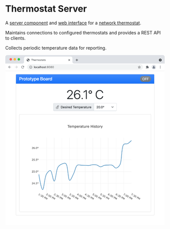 # Thermostat Server

A [server component](./src/main/java) and [web interface](./src/main/resources/META-INF/resources) for a [network thermostat](https://github.com/erik-mattheis-snhu/thermostat).

Maintains connections to configured thermostats and provides a REST API to clients.

Collects periodic temperature data for reporting.

![Web Interface](./interface.png)
